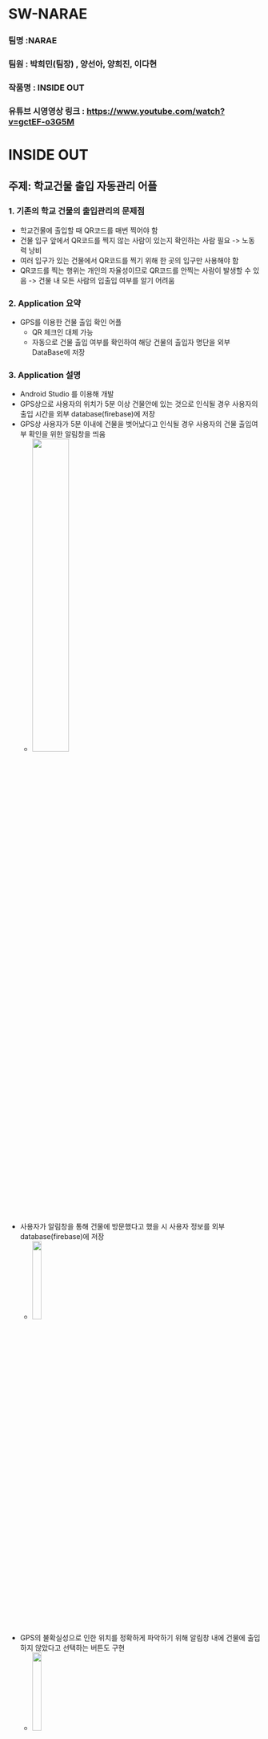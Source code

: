# SW-NARAE
### 팀명 :NARAE 
### 팀원 : 박희민(팀장) , 양선아, 양희진, 이다현
### 작품명 : INSIDE OUT
### 유튜브 시영영상 링크 : https://www.youtube.com/watch?v=gctEF-o3G5M

 # INSIDE OUT

 ## 주제: 학교건물 출입 자동관리 어플

### 1. 기존의 학교 건물의 출입관리의 문제점
- 학교건물에 출입할 때 QR코드를 매번 찍어야 함
- 건물 입구 앞에서 QR코드를 찍지 않는 사람이 있는지 확인하는 사람 필요 -> 노동력 낭비
- 여러 입구가 있는 건물에서 QR코드를 찍기 위해 한 곳의 입구만 사용해야 함
- QR코드를 찍는 행위는 개인의 자율성이므로 QR코드를 안찍는 사람이 발생할 수 있음 -> 건물 내 모든 사람의 입출입 여부를 알기 어려움

### 2. Application 요약
- GPS를 이용한 건물 출입 확인 어플
  - QR 체크인 대체 가능
  - 자동으로 건물 출입 여부를 확인하여 해당 건물의 출입자 명단을 외부 DataBase에 저장

### 3. Application 설명
- Android Studio 를 이용해 개발
- GPS상으로 사용자의 위치가 5분 이상 건물안에 있는 것으로 인식될 경우 사용자의 출입 시간을 외부 database(firebase)에 저장
- GPS상 사용자가 5분 이내에 건물을 벗어났다고 인식될 경우 사용자의 건물 출입여부 확인을 위한 알림창을 띄움
    -  <img src="https://user-images.githubusercontent.com/75965560/126599936-2e6dee7c-3964-43de-87df-f909516ce4dd.png" width="40%" height="40%">
- 사용자가 알림창을 통해 건물에 방문했다고 했을 시 사용자 정보를 외부 database(firebase)에 저장
    -  <img src="https://user-images.githubusercontent.com/75965560/126599486-ce87b64f-cc56-45a9-a1d2-4bd78347422d.png" width="20%" height="20%">
- GPS의 불확실성으로 인한 위치를 정확하게 파악하기 위해 알림창 내에 건물에 출입하지 않았다고 선택하는 버튼도 구현
    -  <img src="https://user-images.githubusercontent.com/75965560/126599112-e19d350b-31a7-45d3-a68a-06a7d805e64b.png" width="20%" height="20%">
- 학교의 통합정보 시스템의 계정을 연동하여 회원가입 없이 경북대 내의 교직원 및 학생들이 사용할 수 있도록 함
    (학교의 통합정보 시스템의 계정을 가져올 수 없으므로 database(firebase)에 학생 정보를 임의로 저장하여 사용함)
- 앱 실행시마다 방문기록을 업데이트하여 사용자가 볼 수 있도록 함
    - <img src="https://user-images.githubusercontent.com/75965560/126599809-1341509c-3a40-44e6-a091-b57bef91c926.png" width="20%" height="20%">
- 한번 로그인하면 계속 로그인 유지되도록 자동로그인 기능 구현
- 로그인 되어 있을 경우 백그라운드 상으로 사용자의 위치를 항상 추적하고 있음
  -> 상단바에 "위치 확인 중" 알림을 표시
- 로그아웃 시 사용자의 위치를 추적하지 않음(상단바 알림 및 백그라운드 종료)

### 4. 기대효과
- QR체크인 없이 자동으로 건물 출입을 확인할 수 있음

### 5. 활용방안 (확장가능성)

- 학교의 통합정보 시스템의 계정(Yes계정)을 연동하여 사용한다면 회원가입 없이 학생정보를 통합하여 관리할 수 있음
- 학교에 제한적이지 않고 회사, 외부행사 등 다양한 대규모 공간에 활용 가능함
- COVID19 확진 발생 시 역학조사를 좀 더 용이하게 활용할 수 있음
- 재난 재해 상황에 건물 내에 있는 인원 수를 쉽게 조사할 수 있으므로 인명피해를 줄일 수 있음
- 어플 범위를 경북대 뿐만 아니라 전국 단위로 확장하여 QR의 대체제로 사용한다면 COVID19를 더 빨리 종식시킬 수 있음

### 6.문제점 및 개선 방향
- 건물 안에 있을 시 GPS가 정확하게 표시되지 않고 오차가 생길 수 있음
  ->실제 건물 크기보다 넓게 건물 범위를 지정해서 이러한 문제점을 해결하려 노력했으나 차후에 다른 방법과 융합하여 사용하면 더 좋은 결과를 얻을 수 있을 것이라고 생각함
    - 해당 건물 와이파이 연결 여부를 통해서도 입출입 여부를 확인하는 알고리즘 개발
    - 블루투스 모듈 등의 다른 장치와 함께 사용
    - GPS의 정확도를 개선할 수 있을 알고리즘 개발
- 자동 건물출입 여부를 확인할 수 있도록 경북대의 모든 학생들이 필수로 어플을 설치해야 함
- 백그라운드 상으로 항상 사용되고 있어 배터리 소모가 있을 수 있음 
  ->경북대학교 범위를 벗어나면 어플이 자동으로 꺼지게 한다면 이 문제점을 개선할 수 있음  
